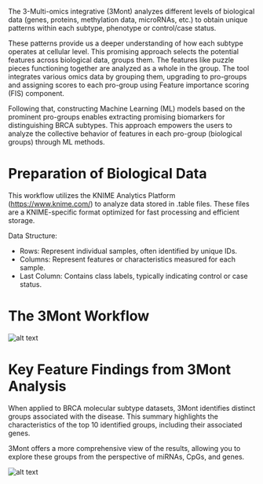 The 3-Multi-omics integrative (3Mont) analyzes different levels of biological data (genes, proteins, methylation data, microRNAs, etc.) to obtain unique patterns within each subtype, phenotype or control/case status. 

These patterns provide us a deeper understanding of how each subtype operates at cellular level. This promising approach selects the potential features across biological data, groups them. The features like puzzle pieces functioning together are analyzed as a whole in the group.
The tool integrates various omics data by grouping them, upgrading to pro-groups and assigning scores to each pro-group using Feature importance scoring (FIS) component. 

Following that, constructing Machine Learning (ML) models based on the prominent pro-groups enables extracting promising biomarkers for distinguishing BRCA subtypes.
This approach empowers the users to analyze the collective behavior of features in each pro-group (biological groups) through ML methods. 

# Preparation of Biological Data

This workflow utilizes the KNIME Analytics Platform (https://www.knime.com/) to analyze data stored in  .table files. 
These files are a KNIME-specific format optimized for fast processing and efficient storage.

Data Structure:

- Rows: Represent individual samples, often identified by unique IDs.
- Columns: Represent features or characteristics measured for each sample.
- Last Column: Contains class labels, typically indicating control or case status.


# The 3Mont Workflow

 ![alt text](https://github.com/malikyousef/3Mont/blob/main/Images/Main_workflow.PNG?raw=true)

 # Key Feature Findings from 3Mont Analysis

When applied to BRCA molecular subtype datasets, 3Mont identifies distinct groups associated with the disease. This summary highlights the characteristics of the top 10 identified groups, including their associated genes.

3Mont offers a more comprehensive view of the results, allowing you to explore these groups from the perspective of miRNAs, CpGs, and genes.

 ![alt text](https://github.com/malikyousef/3Mont/blob/main/Images/Group_statistics.PNG?raw=true)

